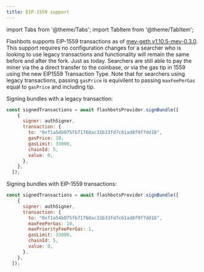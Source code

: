 ```yaml
---
title: EIP-1559 support
---
```


import Tabs from '@theme/Tabs';
import TabItem from '@theme/TabItem';

Flashbots supports EIP-1559 transactions as of [mev-geth v1.10.5-mev-0.3.0](https://github.com/flashbots/mev-geth/releases/tag/v1.10.5-mev0.3.0). This support
requires no configuration changes for a searcher who is looking to use legacy transactions and functionality will remain the same before and after the fork. Just as today. Searchers are still able to pay the miner via the a direct transfer to the coinbase, or via the gas tip in 1559 using the new EIP1559 Transaction Type. Note that for searchers using legacy transactions, passing `gasPrice` is equivilent to passing `maxFeePerGas` equal to `gasPrice` and including tip.

Signing bundles with a legacy transaction:
```js
const signedTransactions = await flashbotsProvider.signBundle([
    {
      signer: authSigner,
      transaction: {
        to: "0xf1a54b075fb71768ac31b33fd7c61ad8f9f7dd18",
        gasPrice: 10,
        gasLimit: 33000,
        chainId: 5,
        value: 0,
      },
    },
  ]);
```

Signing bundles with EIP-1559 transactions:
```js
const signedTransactions = await flashbotsProvider.signBundle([
    {
      signer: authSigner,
      transaction: {
        to: "0xf1a54b075fb71768ac31b33fd7c61ad8f9f7dd18",
        maxFeePerGas: 10,
        maxPriorityFeePerGas: 1,
        gasLimit: 33000,
        chainId: 5,
        value: 0,
      },
    },
  ]);
```
